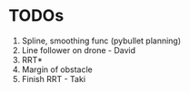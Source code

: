 # TODOs

1. Spline, smoothing func (pybullet planning)
2. Line follower on drone - David
3. RRT*
4. Margin of obstacle
5. Finish RRT - Taki
